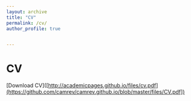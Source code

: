 ```yaml
---
layout: archive
title: "CV"
permalink: /cv/
author_profile: true


---
```


CV
======

[Download CV]([http://academicpages.github.io/files/cv.pdf](https://github.com/camrev/camrev.github.io/blob/master/files/CV.pdf])
